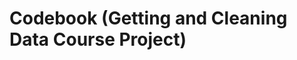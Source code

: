 Codebook (Getting and Cleaning Data Course Project)
========================================================




